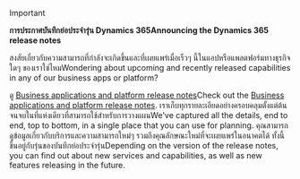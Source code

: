 > [!IMPORTANT]
> <span data-ttu-id="d8bd0-101">**การประกาศบันทึกย่อประจำรุ่น Dynamics 365**</span><span class="sxs-lookup"><span data-stu-id="d8bd0-101">**Announcing the Dynamics 365 release notes**</span></span>
>
> <span data-ttu-id="d8bd0-102">สงสัยเกี่ยวกับความสามารถที่กำลังจะเกิดขึ้นและที่เผยแพร่เมื่อเร็วๆ นี้ในแอปหรือแพลตฟอร์มทางธุรกิจใดๆ ของเราใช่ไหม</span><span class="sxs-lookup"><span data-stu-id="d8bd0-102">Wondering about upcoming and recently released capabilities in any of our business apps or platform?</span></span> 
> 
> <span data-ttu-id="d8bd0-103">ดู [Business applications and platform release notes](https://go.microsoft.com/fwlink/?linkid=2010158)</span><span class="sxs-lookup"><span data-stu-id="d8bd0-103">Check out the [Business applications and platform release notes](https://go.microsoft.com/fwlink/?linkid=2010158).</span></span> <span data-ttu-id="d8bd0-104">เราเก็บทุกรายละเอียดอย่างครอบคลุมตั้งแต่ต้นจนจบในที่แห่งเดียวที่สามารถใช้สำหรับการวางแผน</span><span class="sxs-lookup"><span data-stu-id="d8bd0-104">We've captured all the details, end to end, top to bottom, in a single place that you can use for planning.</span></span> <span data-ttu-id="d8bd0-105">คุณสามารถดูข้อมูลเกี่ยวกับบริการและความสามารถใหม่ๆ รวมถึงคุณลักษณะใหม่ที่จะเผยแพร่ในอนาคตได้ ทั้งนี้ขึ้นอยู่กับรุ่นของบันทึกย่อประจำรุ่น</span><span class="sxs-lookup"><span data-stu-id="d8bd0-105">Depending on the version of the release notes, you can find out about new services and capabilities, as well as new features releasing in the future.</span></span>
